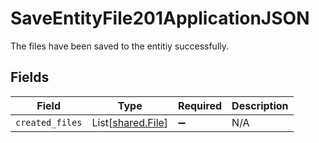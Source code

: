 # SaveEntityFile201ApplicationJSON

The files have been saved to the entitiy successfully.


## Fields

| Field                                            | Type                                             | Required                                         | Description                                      |
| ------------------------------------------------ | ------------------------------------------------ | ------------------------------------------------ | ------------------------------------------------ |
| `created_files`                                  | List[[shared.File](../../models/shared/file.md)] | :heavy_minus_sign:                               | N/A                                              |